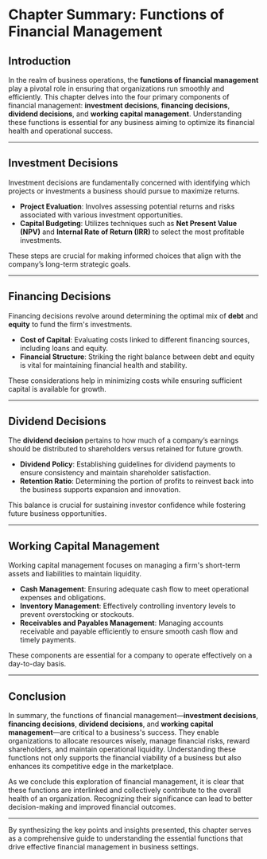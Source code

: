 # Chapter Summary: Functions of Financial Management

## Introduction
In the realm of business operations, the **functions of financial management** play a pivotal role in ensuring that organizations run smoothly and efficiently. This chapter delves into the four primary components of financial management: **investment decisions**, **financing decisions**, **dividend decisions**, and **working capital management**. Understanding these functions is essential for any business aiming to optimize its financial health and operational success.

---

## Investment Decisions
Investment decisions are fundamentally concerned with identifying which projects or investments a business should pursue to maximize returns. 

- **Project Evaluation**: Involves assessing potential returns and risks associated with various investment opportunities.
- **Capital Budgeting**: Utilizes techniques such as **Net Present Value (NPV)** and **Internal Rate of Return (IRR)** to select the most profitable investments.

These steps are crucial for making informed choices that align with the company’s long-term strategic goals.

---

## Financing Decisions
Financing decisions revolve around determining the optimal mix of **debt** and **equity** to fund the firm's investments. 

- **Cost of Capital**: Evaluating costs linked to different financing sources, including loans and equity.
- **Financial Structure**: Striking the right balance between debt and equity is vital for maintaining financial health and stability.

These considerations help in minimizing costs while ensuring sufficient capital is available for growth.

---

## Dividend Decisions
The **dividend decision** pertains to how much of a company’s earnings should be distributed to shareholders versus retained for future growth.

- **Dividend Policy**: Establishing guidelines for dividend payments to ensure consistency and maintain shareholder satisfaction.
- **Retention Ratio**: Determining the portion of profits to reinvest back into the business supports expansion and innovation.

This balance is crucial for sustaining investor confidence while fostering future business opportunities.

---

## Working Capital Management
Working capital management focuses on managing a firm's short-term assets and liabilities to maintain liquidity.

- **Cash Management**: Ensuring adequate cash flow to meet operational expenses and obligations.
- **Inventory Management**: Effectively controlling inventory levels to prevent overstocking or stockouts.
- **Receivables and Payables Management**: Managing accounts receivable and payable efficiently to ensure smooth cash flow and timely payments.

These components are essential for a company to operate effectively on a day-to-day basis.

---

## Conclusion
In summary, the functions of financial management—**investment decisions**, **financing decisions**, **dividend decisions**, and **working capital management**—are critical to a business's success. They enable organizations to allocate resources wisely, manage financial risks, reward shareholders, and maintain operational liquidity. Understanding these functions not only supports the financial viability of a business but also enhances its competitive edge in the marketplace. 

As we conclude this exploration of financial management, it is clear that these functions are interlinked and collectively contribute to the overall health of an organization. Recognizing their significance can lead to better decision-making and improved financial outcomes.

---

By synthesizing the key points and insights presented, this chapter serves as a comprehensive guide to understanding the essential functions that drive effective financial management in business settings.